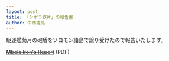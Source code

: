 ```yaml
---
layout: post
title: 「ンボラ鉄片」の報告書
author: 中西雄亮
---
```


駆逐艦菊月の砲盾をソロモン諸島で譲り受けたので報告いたします。

~~[Mbola Iron&#39;s Report](/mbola-irons-report.pdf)~~ (PDF)

